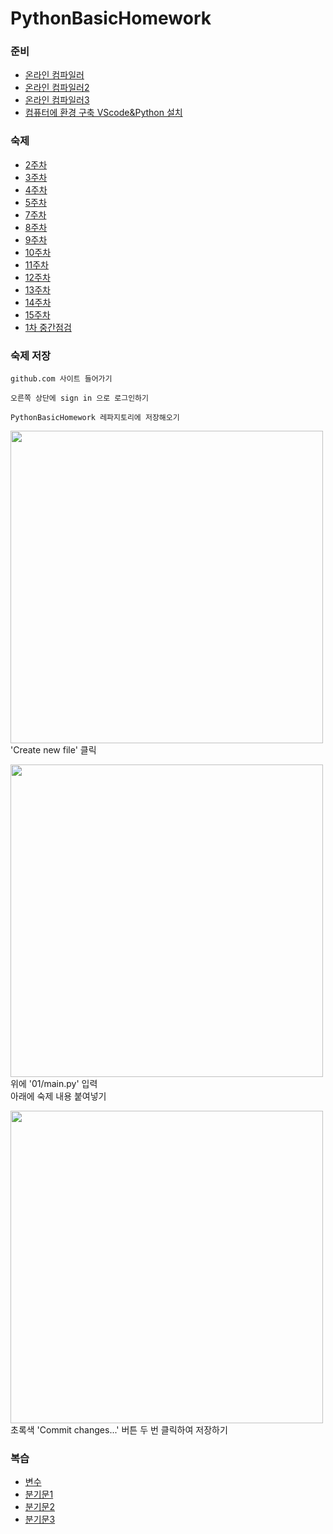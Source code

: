 # PythonBasicHomework

### 준비
- [온라인 컴파일러](https://replit.com/languages/python3)
- [온라인 컴파일러2](https://www.onlinegdb.com/online_python_compiler)
- [온라인 컴파일러3](https://www.programiz.com/python-programming/online-compiler)
- [컴퓨터에 환경 구축 VScode&Python 설치](https://blog.naver.com/whale_coding/222689650435)

### 숙제
- [2주차](01/숙제.md)
- [3주차](100/03.md)
- [4주차](100/04.md)
- [5주차](100/05.md)
- [7주차](100/07.md)
- [8주차](100/08.md)
- [9주차](09/숙제.md)
- [10주차](10/숙제.md)
- [11주차](11/숙제.md)
- [12주차](12/숙제.md)
- [13주차](13/숙제.md)
- [14주차](14/숙제.md)
- [15주차](15/숙제.md)
- [1차 중간점검](101/숙제.md)


### 숙제 저장
```
github.com 사이트 들어가기

오른쪽 상단에 sign in 으로 로그인하기

PythonBasicHomework 레파지토리에 저장해오기
```
<img width="500px" src="https://github.com/whalecoding/PythonBasicHomework/assets/48852104/56200eeb-9336-4d6c-b7ce-0263c57b31ee"></img>   
'Create new file' 클릭

<img width="500px" src="https://github.com/whalecoding/PythonBasicHomework/assets/48852104/22458558-7b65-434b-8769-5369f353ae7b"></img>   
위에 '01/main.py' 입력    
아래에 숙제 내용 붙여넣기

<img width="500px" src="https://github.com/whalecoding/PythonBasicHomework/assets/48852104/666785a9-9a9d-475b-bd61-25c80d300326"></img>    
초록색 'Commit changes...' 버튼 두 번 클릭하여 저장하기




### 복습
- [변수](복습/01.md)
- [분기문1](복습/02.md)
- [분기문2](복습/03.md)
- [분기문3](복습/04.md)
